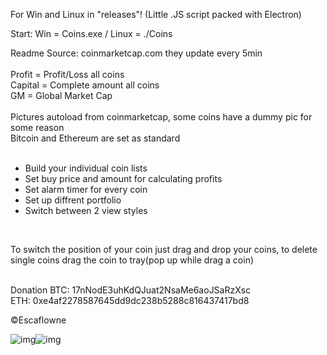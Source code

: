 
For Win and Linux in "releases"! (Little .JS script packed with Electron)

Start: Win = Coins.exe / Linux = ./Coins

Readme
Source: coinmarketcap.com they update every 5min<br><br>
  Profit = Profit/Loss all coins<br>
Capital = Complete amount all coins<br>
  GM = Global Market Cap<br><br>
Pictures autoload from coinmarketcap, some coins have a dummy pic for some reason<br>Bitcoin and Ethereum are set as standard<br><br>
- Build your individual coin lists
- Set buy price and amount for calculating profits
- Set alarm timer for every coin 
- Set up diffrent portfolio
- Switch between 2 view styles
<br>

To switch the position of your coin just drag and drop your coins,
to delete single coins drag the coin to tray(pop up while drag a coin) 
  <br><br>






Donation
BTC: 17nNodE3uhKdQJuat2NsaMe6aoJSaRzXsc<br>
ETH: 0xe4af2278587645dd9dc238b5288c816437417bd8<br>

&copy;Escaflowne




 ![img](https://i.imgur.com/75D0fZc.png)![img](https://i.imgur.com/jffOZoJ.png)
